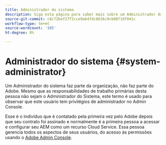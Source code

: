 ```yaml
---
title: Administrador do sistema
description: Siga esta página para saber mais sobre um Administrador do sistema.
source-git-commit: c8c72bef27f2cce9a647dc8636c9cb08718f041c
workflow-type: tm+mt
source-wordcount: '105'
ht-degree: 0%

---
```



# Administrador do sistema {#system-administrator}

Um Administrador do sistema faz parte da organização, não faz parte do Adobe. Mesmo que as responsabilidades de trabalho primárias desta pessoa não sejam o Administrador do Sistema, este termo é usado para observar que este usuário tem privilégios de administrador no Admin Console.

Esse é o indivíduo que é contatado pela primeira vez pelo Adobe depois que seu contrato foi assinado e normalmente é a primeira pessoa a acessar e configurar seu AEM como um recurso Cloud Service. Essa pessoa gerencia todos os aspectos de seus usuários, do acesso às permissões usando o [Adobe Admin Console](/help/onboarding/learn-concepts/admin-console.md).